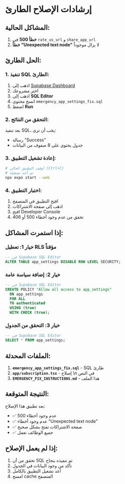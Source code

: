 # إرشادات الإصلاح الطارئ

## المشاكل الحالية:
1. **خطأ 500** في `rate_us_url` و `share_app_url`
2. **خطأ "Unexpected text node"** لا يزال موجوداً

## الحل الطارئ:

### 1. تنفيذ SQL الطارئ:

1. اذهب إلى [Supabase Dashboard](https://supabase.com/dashboard)
2. اختر مشروعك
3. اذهب إلى **SQL Editor**
4. انسخ محتوى `emergency_app_settings_fix.sql`
5. اضغط **Run**

### 2. التحقق من النتائج:

بعد تنفيذ SQL، يجب أن ترى:
- رسالة "Success" 
- جدول يحتوي على 8 صفوف من البيانات

### 3. إعادة تشغيل التطبيق:

```bash
# أوقف التطبيق الحالي (Ctrl+C)
# ثم أعد تشغيله
npx expo start --web
```

### 4. اختبار التطبيق:

1. افتح التطبيق في المتصفح
2. اذهب إلى صفحة الاشتراكات
3. افتح Developer Console
4. تحقق من عدم وجود أخطاء 500 أو 406

## إذا استمرت المشاكل:

### خيار 1: تعطيل RLS مؤقتاً
```sql
-- في Supabase SQL Editor
ALTER TABLE app_settings DISABLE ROW LEVEL SECURITY;
```

### خيار 2: إضافة سياسة عامة
```sql
-- في Supabase SQL Editor
CREATE POLICY "Allow all access to app_settings"
  ON app_settings
  FOR ALL
  TO authenticated
  USING (true)
  WITH CHECK (true);
```

### خيار 3: التحقق من الجدول
```sql
-- في Supabase SQL Editor
SELECT * FROM app_settings;
```

## الملفات المحدثة:

1. **`emergency_app_settings_fix.sql`** - SQL طارئ
2. **`app/subscription.tsx`** - إصلاح \n في النص
3. **`EMERGENCY_FIX_INSTRUCTIONS.md`** - هذا الملف

## النتيجة المتوقعة:

بعد تطبيق هذا الإصلاح:
- ✅ عدم وجود أخطاء 500
- ✅ عدم وجود أخطاء "Unexpected text node"
- ✅ صفحة الاشتراكات تفتح بشكل صحيح
- ✅ جميع الوظائف تعمل

## إذا لم يعمل الإصلاح:

1. تحقق من أن SQL تم تنفيذه بنجاح
2. تأكد من وجود البيانات في الجدول
3. أعد تشغيل التطبيق بالكامل
4. امسح cache المتصفح 